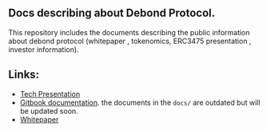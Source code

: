 ## Docs describing about Debond Protocol. 


This repository includes the documents describing the public information about debond protocol (whitepaper , tokenomics, ERC3475 presentation , investor information).

## Links:
- [Tech Presentation](https://github.com/Debond-Protocol/Docs/blob/main/Tech%20presentation.pdf)
- [Gitbook documentation](https://dhruv-malik-1.gitbook.io/overview/). the documents in the `docs/` are outdated but will be updated soon.
- [Whitepaper](./DEBOND_Whitepaper_v1.pdf)
